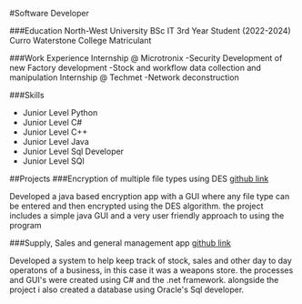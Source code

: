 #Software Developer

###Education
North-West University BSc IT 3rd Year Student (2022-2024)
Curro Waterstone College Matriculant

###Work Experience
Internship @ Microtronix
-Security Development of new Factory development
-Stock and workflow data collection and manipulation
Internship @ Techmet 
-Network deconstruction 

###Skills
- Junior Level Python
- Junior Level C#
- Junior Level C++
- Junior Level Java
- Junior Level Sql Developer
- Junior Level SQl

##Projects
###Encryption of multiple file types using DES
[github link](https://github.com/ConnorLangley/CMPG-215-proj)

Developed a java based encryption app with a GUI where any file type can be entered and then encrypted using the DES algorithm. the project includes a simple java GUI and a very user friendly approach to using the program

###Supply, Sales and general management app
[github link](https://github.com/ConnorLangley/Weapon-Store)

Developed a system to help keep track of stock, sales and other day to day operatons of a business, in this case it was a weapons store. the processes and GUI's were created using C# and the .net framework. alongside the project i also created a database using Oracle's Sql developer.


